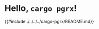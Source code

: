 # Hello, `cargo pgrx`!

<!-- TODO: write a tutorial, so cargo-pgrx/README.md can be "reference-level"? -->

{{#include ./../../../cargo-pgrx/README.md}}
